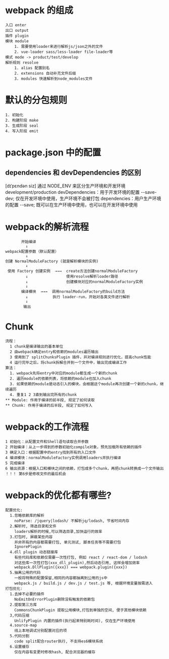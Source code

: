 # webpack 的组成

    入口 enter
    出口 output
    插件 plugin
    模块 module
        1. 需要使用loader来进行解析js/json之外的文件
        2. vue-loader sass/less-loader file-loader等
    模式 mode -> product/test/develop
    解析规则 resolve
        1. alias 配置别名
        2. extensions 自动补充文件后缀
        3. modules 快速解析到node_modules文件

# 默认的分包规则

    1. 初始化
    2. 构建阶段 make
    3. 生成阶段 seal
    4. 写入阶段 emit

# package.json 中的配置
## dependencies 和 devDependencies 的区别
  [dɪˈpɛndən siz]
  通过 NODE_ENV 来区分生产环境和开发环境 development/production
  devDependencies：用于开发环境的配置 --save-dev; 仅在开发环境中使用，生产环境不会被打包
  dependencies：用户生产环境的配置 --save; 既可以在生产环境中使用，也可以在开发环境中使用

# webpack的解析流程
           开始编译
             ↓
    webpack配置参数（默认配置）
             ↓
    创建 NormalModuleFactory (就是解析模块的实例)
             ↓
     使用 Factory 创建实例  →→→  create方法创建normalModuleFactory
             ↓                 使用resolve解析loader路径
             ↓                 创建模块对应的normalModuleFactory实例
             ↓
           编译模块  →→→  调用normalModuleFactory的build方法
             ↓           执行 loader-run，开始对各类文件进行解析
             ↓
            输出

# Chunk
    流程：
      1 chunk是编译输出的基本单位
      2 由webpack确定entry和依赖的modules遍历输出
      3 使用到了 splitChunksPlugin 插件，并对编译规则进行优化，提高chunk性能
      4 运行完毕之后，将chunk拆解合并到一个文件中，输出完成编译工作
    算法：
      1. webpack先将entry中对应的module都生成一个新的chunk
      2. 遍历module的依赖列表，将依赖的module也加入chunk
      3. 如果依赖的module是动态引入的模块，会根据这个module再次创建一个新的chunk，继续遍历
      4. 重复1 2 3直到输出完所有的chunk
    ** Module: 作用于编译的前半段, 规定了如何读取
    ** Chunk: 作用于编译的后半段, 规定了如何写入

# webpack的工作流程
    1 初始化：从配置文件和Shell语句读取合并参数
    2 开始编译：从上一步得到的参数初始化compile对象，预先加载所有依赖的插件
    3 确定入口：根据配置中的entry找到所有的入口文件
    4 编译模块：normalModuleFactory实例调用loaders并执行编译
    5 完成编译
    6 输出资源：根据入口和模块之间的依赖，打包成多个chunk，再把chunk转换成一个文件输出
    ！！！ 第6步是修改文件的最后机会

# webpack的优化都有哪些?
    配置优化:
      1.忽略依赖库的解析
        noParse: /jquery|lodash/ 不解析jq/lodash, 节省时间内存
      2.解析时, 筛选目录和文件
        loaders解析的时候,可以筛选目录,加快运行的效率
      3.打包时, 屏蔽某些内容
        并非所有的内容都需要打包, 单元测试, 脚本任务等不需要打包
        IgnorePlugin
      4.dll plugin 动态链接库
        有些代码库和依赖仅需要一次性打包, 例如 react / react-dom / lodash
        对这些库一次性打包(xxx_dll_plugin),然后动态引用, 这样会增加效率
        webpack.DllPlugin({xxx}) === webpack.plugin({xxx})
      5.抽离公用的代码
        一般将特殊的配置保留,相同的内容都抽离到公用的js中
        webpack.js / build.js / dev.js / test.js 等, 根据环境变量按需进入
    打包优化:
      1.去掉不必要的插件
        NoEmitOnErrorPlugin删除没有触发的依赖包
      2.提取第三方库
        CommonsChunkPlugin 提取公用模块,打包到单独的空间, 便于其他模块依赖
      3,代码压缩
        UnlifyPlugin 内置的插件(执行起来特别耗时间), 仅在生产环境使用
      4.source-map
        线上本地调试分别配置对应的项
      5.代码分割
        code split配合router执行, 不支持es6模块系统
      6.设置缓存
        仅在内容有变更时修改hash, 配合浏览器的缓存
